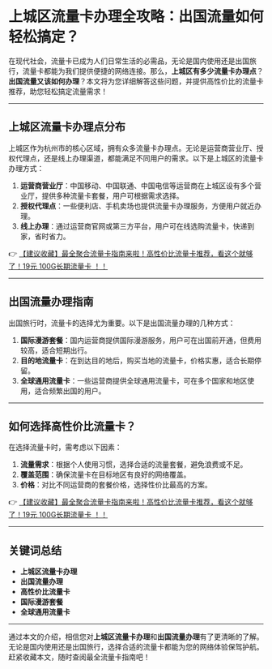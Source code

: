 # 上城区流量卡办理全攻略：出国流量如何轻松搞定？

在现代社会，流量卡已成为人们日常生活的必需品，无论是国内使用还是出国旅行，流量卡都能为我们提供便捷的网络连接。那么，**上城区有多少流量卡办理点**？**出国流量又该如何办理**？本文将为您详细解答这些问题，并提供高性价比的流量卡推荐，助您轻松搞定流量需求！

---

## 上城区流量卡办理点分布

上城区作为杭州市的核心区域，拥有众多流量卡办理点。无论是运营商营业厅、授权代理点，还是线上办理渠道，都能满足不同用户的需求。以下是上城区的流量卡办理方式：

1. **运营商营业厅**：中国移动、中国联通、中国电信等运营商在上城区设有多个营业厅，提供多种流量卡套餐，用户可根据需求选择。
2. **授权代理点**：一些便利店、手机卖场也提供流量卡办理服务，方便用户就近办理。
3. **线上办理**：通过运营商官网或第三方平台，用户可在线选购流量卡，快递到家，省时省力。

👉 [【建议收藏】最全聚合流量卡指南来啦！高性价比流量卡推荐，看这个就够了！19元 100G长期流量卡 ！！](https://bit.ly/Liuliangka)

---

## 出国流量办理指南

出国旅行时，流量卡的选择尤为重要。以下是出国流量办理的几种方式：

1. **国际漫游套餐**：国内运营商提供国际漫游服务，用户可在出国前开通，但费用较高，适合短期出行。
2. **目的地流量卡**：在到达目的地后，购买当地的流量卡，价格实惠，适合长期停留。
3. **全球通用流量卡**：一些运营商提供全球通用流量卡，可在多个国家和地区使用，适合频繁出国的用户。

---

## 如何选择高性价比流量卡？

在选择流量卡时，需考虑以下因素：

1. **流量需求**：根据个人使用习惯，选择合适的流量套餐，避免浪费或不足。
2. **覆盖范围**：确保流量卡在目标地区有良好的网络覆盖。
3. **价格**：对比不同运营商的套餐价格，选择性价比最高的方案。

👉 [【建议收藏】最全聚合流量卡指南来啦！高性价比流量卡推荐，看这个就够了！19元 100G长期流量卡 ！！](https://bit.ly/Liuliangka)

---

## 关键词总结

- **上城区流量卡办理**
- **出国流量办理**
- **高性价比流量卡**
- **国际漫游套餐**
- **全球通用流量卡**

---

通过本文的介绍，相信您对**上城区流量卡办理**和**出国流量办理**有了更清晰的了解。无论是国内使用还是出国旅行，选择合适的流量卡都能为您的网络体验保驾护航。赶紧收藏本文，随时查阅最全流量卡指南吧！